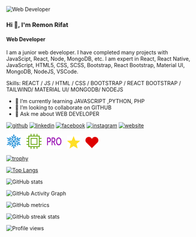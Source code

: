 ![Web Developer](https://drive.google.com/file/d/1z9XJXH7zFKzFxY83uQdUlxxOExUtnk4K/view?usp=sharing)
### Hi 👋, I'm Remon Rifat
#### Web Developer


I am a junior web developer. I have completed many projects with JavaScipt, React, Node, MongoDB, etc. I am expert in React, React Native, JavaScript, HTML5, CSS, SCSS, Bootstrap, React Bootstrap, Material UI, MongoDB, NodeJS, VSCode.

Skills:  REACT / JS / HTML / CSS / BOOTSTRAP / REACT BOOTSTRAP / TAILWIND/ MATERIAL UI/ MONGODB/ NODEJS

- 🌱 I’m currently learning JAVASCRIPT ,PYTHON, PHP 
- 👯 I’m looking to collaborate on GITHUB 
- 💬 Ask me about WEB DEVELOPER 


[<img src='https://cdn.jsdelivr.net/npm/simple-icons@3.0.1/icons/github.svg' alt='github' height='40'>](https://github.com/remonrifat)  [<img src='https://cdn.jsdelivr.net/npm/simple-icons@3.0.1/icons/linkedin.svg' alt='linkedin' height='40'>](https://www.linkedin.com/in/rimon-rifat-0495b61b1/)  [<img src='https://cdn.jsdelivr.net/npm/simple-icons@3.0.1/icons/facebook.svg' alt='facebook' height='40'>](https://www.facebook.com/siamahmed.rimon.7)  [<img src='https://cdn.jsdelivr.net/npm/simple-icons@3.0.1/icons/instagram.svg' alt='instagram' height='40'>](https://www.instagram.com/rimon_sadir/)  [<img src='https://cdn.jsdelivr.net/npm/simple-icons@3.0.1/icons/icloud.svg' alt='website' height='40'>](https://adoring-panini-5cf536.netlify.app/)  

<a href='https://archiveprogram.github.com/'><img src='https://raw.githubusercontent.com/acervenky/animated-github-badges/master/assets/acbadge.gif' width='40' height='40'></a> <a href='https://docs.github.com/en/developers'><img src='https://raw.githubusercontent.com/acervenky/animated-github-badges/master/assets/devbadge.gif' width='40' height='40'></a> <a href='https://github.com/pricing'><img src='https://raw.githubusercontent.com/acervenky/animated-github-badges/master/assets/pro.gif' width='40' height='40'></a> <a href='https://stars.github.com/'><img src='https://raw.githubusercontent.com/acervenky/animated-github-badges/master/assets/starbadge.gif' width='35' height='35'></a> <a href='https://docs.github.com/en/github/supporting-the-open-source-community-with-github-sponsors'><img src='https://raw.githubusercontent.com/acervenky/animated-github-badges/master/assets/sponsorbadge.gif' width='35' height='35'></a> 

[![trophy](https://github-profile-trophy.vercel.app/?username=remonrifat)](https://github.com/ryo-ma/github-profile-trophy)

[![Top Langs](https://github-readme-stats.vercel.app/api/top-langs/?username=remonrifat)](https://github.com/anuraghazra/github-readme-stats)

![GitHub stats](https://github-readme-stats.vercel.app/api?username=remonrifat&show_icons=true)  

![GitHub Activity Graph](https://activity-graph.herokuapp.com/graph?username=remonrifat)  

![GitHub metrics](https://metrics.lecoq.io/remonrifat)  

![GitHub streak stats](https://github-readme-streak-stats.herokuapp.com/?user=remonrifat)  

![Profile views](https://gpvc.arturio.dev/remonrifat)  

